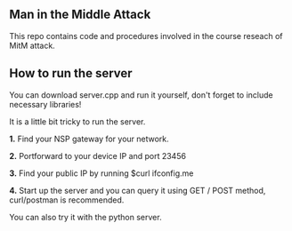 ## Man in the Middle Attack 
This repo contains code and procedures involved in the course reseach of MitM attack. 

## How to run the server
You can download server.cpp and run it yourself, don't forget to include necessary libraries!

It is a little bit tricky to run the server.

**1.** Find your NSP gateway for your network. 

**2.** Portforward to your device IP and port 23456

**3.** Find your public IP by running $curl ifconfig.me

**4.** Start up the server and you can query it using GET / POST method, curl/postman is recommended.

You can also try it with the python server. 
